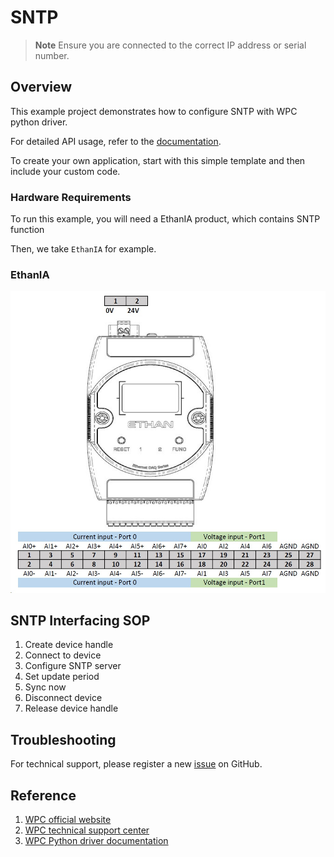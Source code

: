 # SNTP
> **Note**
> Ensure you are connected to the correct IP address or serial number.

## Overview

This example project demonstrates how to configure SNTP with WPC python driver.

For detailed API usage, refer to the [documentation](https://wpc-systems-ltd.github.io/WPC_Python_driver_release/).

To create your own application, start with this simple template and then include your custom code.

### Hardware Requirements

To run this example, you will need a EthanIA product, which contains SNTP function

Then, we take `EthanIA` for example.

### EthanIA

<img src="https://github.com/WPC-Systems-Ltd/WPC_Python_driver_release/blob/main/Reference/Pinouts/pinout-EthanIA.JPG" alt="drawing" width="600"/>

## SNTP Interfacing SOP

1. Create device handle
2. Connect to device
3. Configure SNTP server
4. Set update period
5. Sync now
6. Disconnect device
7. Release device handle

## Troubleshooting

For technical support, please register a new [issue](https://github.com/WPC-Systems-Ltd/WPC_Python_driver_release/issues) on GitHub.

## Reference

1. [WPC official website](https://www.wpc.com.tw/)
2. [WPC technical support center](https://wpc.super.site/)
3. [WPC Python driver documentation](https://wpc-systems-ltd.github.io/WPC_Python_driver_release/)